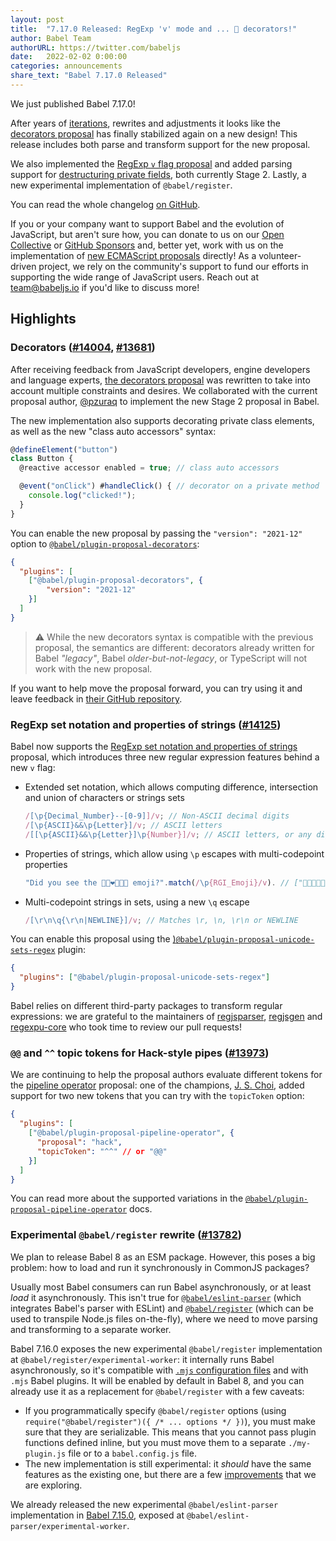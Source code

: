 ```yaml
---
layout: post
title:  "7.17.0 Released: RegExp 'v' mode and ... 🥁 decorators!"
author: Babel Team
authorURL: https://twitter.com/babeljs
date:   2022-02-02 0:00:00
categories: announcements
share_text: "Babel 7.17.0 Released"
---
```


We just published Babel 7.17.0!

After years of [iterations](https://babeljs.io/blog/2018/09/17/decorators), rewrites and adjustments it looks like the [decorators proposal](https://github.com/tc39/proposal-decorators) has finally stabilized again on a new design! This release includes both parse and transform support for the new proposal.

We also implemented the [RegExp `v` flag proposal](https://github.com/tc39/proposal-regexp-set-notation) and added parsing support for [destructuring private fields](https://github.com/tc39/proposal-destructuring-private), both currently Stage 2. Lastly, a new experimental implementation of `@babel/register`.

You can read the whole changelog [on GitHub](https://github.com/babel/babel/releases/tag/v7.17.0).

<!-- truncate -->

If you or your company want to support Babel and the evolution of JavaScript, but aren't sure how, you can donate to us on our [Open Collective](https://opencollective.com/babel#category-CONTRIBUTE) or [GitHub Sponsors](https://github.com/babel/babel?sponsor=1) and, better yet, work with us on the implementation of [new ECMAScript proposals](https://github.com/babel/proposals) directly! As a volunteer-driven project, we rely on the community's support to fund our efforts in supporting the wide range of JavaScript users. Reach out at [team@babeljs.io](mailto:team@babeljs.io) if you'd like to discuss more!

## Highlights

### Decorators ([#14004](https://github.com/babel/babel/pull/14004), [#13681](https://github.com/babel/babel/pull/13681))

After receiving feedback from JavaScript developers, engine developers and language experts, [the decorators proposal](https://github.com/tc39/proposal-decorators/) was rewritten to take into account multiple constraints and desires. We collaborated with the current proposal author, [@pzuraq](https://www.pzuraq.com/) to implement the new Stage 2 proposal in Babel.

The new implementation also supports decorating private class elements, as well as the new "class auto accessors" syntax:

```javascript
@defineElement("button")
class Button {
  @reactive accessor enabled = true; // class auto accessors

  @event("onClick") #handleClick() { // decorator on a private method
    console.log("clicked!");
  }
}
```

You can enable the new proposal by passing the `"version": "2021-12"` option to [`@babel/plugin-proposal-decorators`](https://babeljs.io/docs/en/babel-plugin-proposal-decorators):

```json
{
  "plugins": [
    ["@babel/plugin-proposal-decorators", {
        "version": "2021-12"
    }]
  ]
}
```

> ⚠️ While the new decorators syntax is compatible with the previous proposal, the semantics are different: decorators already written for Babel _"legacy"_, Babel _older-but-not-legacy_, or TypeScript will not work with the new proposal.

If you want to help move the proposal forward, you can try using it and leave feedback in [their GitHub repository](https://github.com/tc39/proposal-decorators/issues).

### RegExp set notation and properties of strings ([#14125](https://github.com/babel/babel/pull/14125))

Babel now supports the [RegExp set notation and properties of strings](https://github.com/tc39/proposal-regexp-set-notation/) proposal, which introduces three new regular expression features behind a new `v` flag:
- Extended set notation, which allows computing difference, intersection and union of characters or strings sets
  ```javascript
  /[\p{Decimal_Number}--[0-9]]/v; // Non-ASCII decimal digits
  /[\p{ASCII}&&\p{Letter}]/v; // ASCII letters
  /[[\p{ASCII}&&\p{Letter}]\p{Number}]/v; // ASCII letters, or any digit
  ```
- Properties of strings, which allow using `\p` escapes with multi-codepoint properties
  ```javascript
  "Did you see the 👩🏿‍❤️‍💋‍👩🏾 emoji?".match(/\p{RGI_Emoji}/v). // ["👩🏿‍❤️‍💋‍👩🏾"]
  ```
- Multi-codepoint strings in sets, using a new `\q` escape
  ```javascript
  /[\r\n\q{\r\n|NEWLINE}]/v; // Matches \r, \n, \r\n or NEWLINE
  ```

You can enable this proposal using the [)`@babel/plugin-proposal-unicode-sets-regex`](https://babeljs.io/docs/en/babel-plugin-proposal-unicode-sets-regex) plugin:
```json
{
  "plugins": ["@babel/plugin-proposal-unicode-sets-regex"]
}
```

Babel relies on different third-party packages to transform regular expressions: we are grateful to the maintainers of [regjsparser](https://github.com/jviereck/regjsparser/), [regjsgen](http://github.com/benjamn/regjsgen) and [regexpu-core](https://github.com/mathiasbynens/regexpu-core/) who took time to review our pull requests!

### `@@` and `^^` topic tokens for Hack-style pipes ([#13973](https://github.com/babel/babel/pull/13973))

We are continuing to help the proposal authors evaluate different tokens for the [pipeline operator](https://github.com/tc39/proposal-pipeline-operator) proposal: one of the champions, [J. S. Choi](https://jschoi.org/), added support for two new tokens that you can try with the `topicToken` option:

```json
{
  "plugins": [
    ["@babel/plugin-proposal-pipeline-operator", {
      "proposal": "hack",
      "topicToken": "^^" // or "@@"
    }]
  ]
}
```

You can read more about the supported variations in the [`@babel/plugin-proposal-pipeline-operator`](https://babeljs.io/docs/en/babel-plugin-proposal-pipeline-operator) docs.

### Experimental `@babel/register` rewrite ([#13782](https://github.com/babel/babel/pull/13782))

We plan to release Babel 8 as an ESM package. However, this poses a big problem: how to load and run it synchronously in CommonJS packages?

Usually most Babel consumers can run Babel asynchronously, or at least _load_ it asynchronously. This isn't true for [`@babel/eslint-parser`](https://www.npmjs.com/package/@babel/eslint-parser) (which integrates Babel's parser with ESLint) and [`@babel/register`](https://babeljs.io/docs/en/babel-register) (which can be used to transpile Node.js files on-the-fly), where we need to move parsing and transforming to a separate worker.

Babel 7.16.0 exposes the new experimental `@babel/register` implementation at `@babel/register/experimental-worker`: it internally runs Babel asynchronously, so it's compatible with [`.mjs` configuration files](https://babeljs.io/docs/en/config-files#configuration-file-types) and with `.mjs` Babel plugins. It will be enabled by default in Babel 8, and you can already use it as a replacement for `@babel/register` with a few caveats:
- If you programmatically specify `@babel/register` options (using `require("@babel/register")({ /* ... options */ })`), you must make sure that they are serializable. This means that you cannot pass plugin functions defined inline, but you must move them to a separate `./my-plugin.js` file or to a `babel.config.js` file.
- The new implementation is still experimental: it _should_ have the same features as the existing one, but there are a few [improvements](https://github.com/babel/babel/pull/14025#issuecomment-1003547657) that we are exploring.

We already released the new experimental `@babel/eslint-parser` implementation in [Babel 7.15.0](https://babeljs.io/blog/2021/07/26/7.15.0#preparing-babeleslint-parser-for-babel-8-13398httpsgithubcombabelbabelpull13398), exposed at `@babel/eslint-parser/experimental-worker`.
